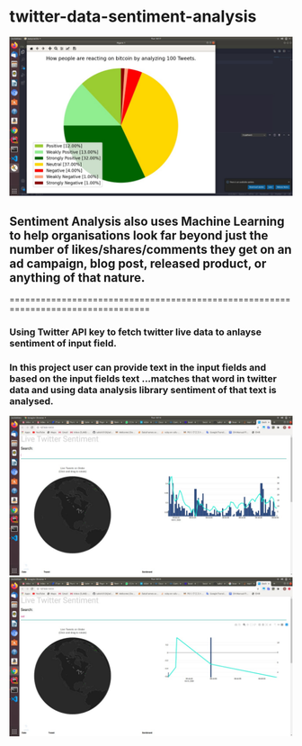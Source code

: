 # twitter-data-sentiment-analysis
![Screenshot](cab2468a-44f2-41a1-a12d-ab8308d75641.jpeg)
## Sentiment Analysis also uses Machine Learning   to help organisations look far beyond just the number of likes/shares/comments they get on an ad campaign, blog post, released product, or anything of that nature.

=================================================================================

### Using Twitter API key to fetch twitter live data to anlayse sentiment of input field. 
###  In this project user can provide text in the input fields and based on the input fields text ...matches that word in twitter data and  using data analysis library sentiment of that text is analysed.
![Screenshot1](778cb7eb-7473-4673-af67-063ac6bd57d1.jpeg)
![Screenshot3](d4b3a54c-b4e8-4b13-8dbd-d3d186abdd93.jpeg)

